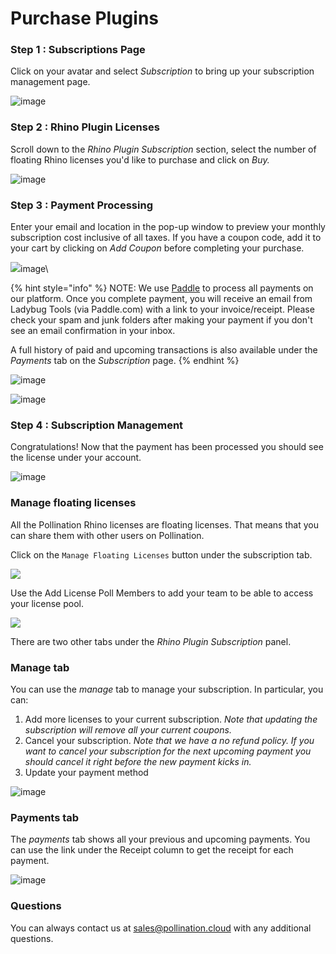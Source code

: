 # Purchase Plugins

### Step 1 : Subscriptions Page

Click on your avatar and select _Subscription_ to bring up your subscription management page.&#x20;

![image](https://user-images.githubusercontent.com/2915573/156380640-c97b0b3f-0b36-4698-a865-b10fada397ec.png)

### Step 2 : Rhino Plugin Licenses

Scroll down to the _Rhino Plugin Subscription_ section, select the number of floating Rhino licenses you'd like to purchase and click on _Buy._

![image](https://user-images.githubusercontent.com/2915573/156388721-7b2ecbb1-f877-4433-8cfb-1b85e5b2f54b.png)

### Step 3 : Payment Processing

Enter your email and location in the pop-up window to preview your monthly subscription cost inclusive of all taxes. If you have a coupon code, add it to your cart by clicking on _Add Coupon_ before completing your purchase. &#x20;

​![](https://user-images.githubusercontent.com/2915573/156389436-bbd9b655-34e5-490e-9c7e-bf44f23a7ef4.png)image\


{% hint style="info" %}
NOTE: We use [Paddle](https://paddle.com) to process all payments on our platform. Once you complete payment, you will receive an email from Ladybug Tools (via Paddle.com) with a link to your invoice/receipt. Please check your spam and junk folders after making your payment if you don't see an email confirmation in your inbox.&#x20;

A full history of paid and upcoming transactions is also available under the _Payments_ tab on the _Subscription_ page.&#x20;
{% endhint %}

![image](https://user-images.githubusercontent.com/2915573/156389436-bbd9b655-34e5-490e-9c7e-bf44f23a7ef4.png)

![image](https://user-images.githubusercontent.com/2915573/156392635-b0d2634c-95a7-4ca9-bbc3-dac8cc18fccd.png)

### Step 4 : Subscription Management

Congratulations! Now that the payment has been processed you should see the license under your account.

![image](https://user-images.githubusercontent.com/2915573/156390566-d46f2823-8d7a-448b-ac6b-5f2fc25b2b07.png)

### **Manage floating licenses**

All the Pollination Rhino licenses are floating licenses. That means that you can share them with other users on Pollination.

Click on the `Manage Floating Licenses` button under the subscription tab.&#x20;

![](https://user-images.githubusercontent.com/2915573/156394564-d55684d8-8296-4ba9-8d90-eee96205d685.png)

Use the Add License Poll Members to add your team to be able to access your license pool.&#x20;

![](https://user-images.githubusercontent.com/2915573/156394412-d17c959b-4021-491b-ae7a-51c2ffa59ab1.png)

There are two other tabs under the _Rhino Plugin Subscription_ panel.

### **Manage tab**

You can use the _manage_ tab to manage your subscription. In particular, you can:

1. Add more licenses to your current subscription. _Note that updating the subscription will remove all your current coupons._
2. Cancel your subscription. _Note that we have a no refund policy. If you want to cancel your subscription for the next upcoming payment you should cancel it right before the new payment kicks in._
3. Update your payment method

![image](https://user-images.githubusercontent.com/2915573/156392174-545dff88-b52c-4ac8-ba5c-643e535b016b.png)

### **Payments tab**

The _payments_ tab shows all your previous and upcoming payments. You can use the link under the Receipt column to get the receipt for each payment.

![image](https://user-images.githubusercontent.com/2915573/156392102-0f39806b-9509-4057-96c2-7ee0ab6ab4f3.png)

### Questions

You can always contact us at sales@pollination.cloud with any additional questions.
